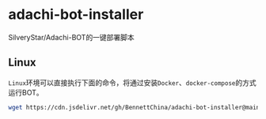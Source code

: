 # adachi-bot-installer
SilveryStar/Adachi-BOT的一键部署脚本

## Linux

`Linux`环境可以直接执行下面的命令，将通过安装`Docker`、`docker-compose`的方式运行BOT。

```sh
wget https://cdn.jsdelivr.net/gh/BennettChina/adachi-bot-installer@main/adachi_bot_install.sh -O adachi_bot_install.sh && sudo bash adachi_bot_install.sh && rm adachi_bot_install.sh
```
